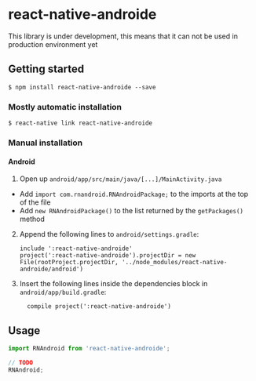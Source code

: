 # react-native-androide

This library is under development, this means that it can not be used in production environment yet

## Getting started

`$ npm install react-native-androide --save`

### Mostly automatic installation

`$ react-native link react-native-androide`

### Manual installation


#### Android

1. Open up `android/app/src/main/java/[...]/MainActivity.java`
  - Add `import com.rnandroid.RNAndroidPackage;` to the imports at the top of the file
  - Add `new RNAndroidPackage()` to the list returned by the `getPackages()` method
2. Append the following lines to `android/settings.gradle`:
  	```
  	include ':react-native-androide'
  	project(':react-native-androide').projectDir = new File(rootProject.projectDir, '../node_modules/react-native-androide/android')
  	```
3. Insert the following lines inside the dependencies block in `android/app/build.gradle`:
  	```
      compile project(':react-native-androide')
  	```


## Usage
```javascript
import RNAndroid from 'react-native-androide';

// TODO
RNAndroid;
```
  
